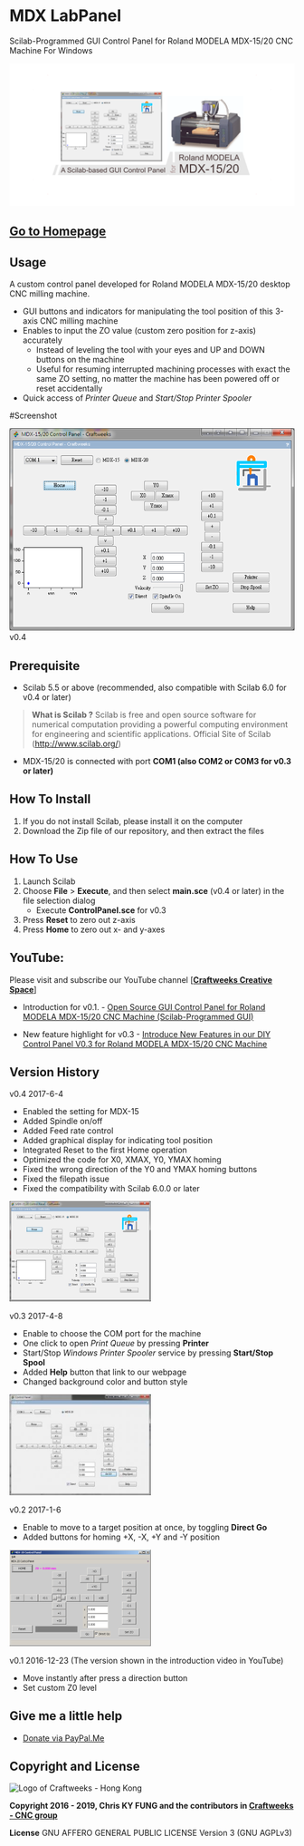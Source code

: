 # MDX LabPanel
Scilab-Programmed GUI Control Panel for Roland MODELA MDX-15/20 CNC Machine For Windows

![cover_image](modela_mdx-15_20_control_panel_scilab.png)

## [Go to Homepage](https://www.craftweeks.com/software/mdxlabpanel)

## Usage
A custom control panel developed for Roland MODELA MDX-15/20 desktop CNC milling machine.
- GUI buttons and indicators for manipulating the tool position of this 3-axis CNC milling machine
- Enables to input the ZO value (custom zero position for z-axis) accurately
  * Instead of leveling the tool with your eyes and UP and DOWN buttons on the machine
  * Useful for resuming interrupted machining processes with exact the same ZO setting, no matter the machine has been powered off or reset accidentally 
- Quick access of *Printer Queue* and *Start/Stop Printer Spooler*
 
#Screenshot

<img src='https://github.com/Craftweeks/MDX-LabPanel/raw/master/Screenshot%20of%20v0.4.1.png' alt='Screenshot of version 0.4'><br />v0.4

## Prerequisite
* Scilab 5.5 or above (recommended, also compatible with Scilab 6.0 for v0.4 or later)
> **What is Scilab ?** 
> Scilab is free and open source software for numerical computation providing a powerful computing environment for engineering and scientific applications. Official Site of Scilab (http://www.scilab.org/)
* MDX-15/20 is connected with port **COM1 (also COM2 or COM3 for v0.3 or later)**

## How To Install
1. If you do not install Scilab, please install it on the computer
2. Download the Zip file of our repository, and then extract the files

## How To Use
1. Launch Scilab
2. Choose **File** > **Execute**, and then select **__main__.sce** (v0.4 or later) in the file selection dialog
	- Execute **ControlPanel.sce** for v0.3
3. Press **Reset** to zero out z-axis
4. Press **Home** to zero out x- and y-axes

## YouTube:
Please visit and subscribe our YouTube channel [**[Craftweeks Creative Space](https://www.youtube.com/channel/UCGlT2itihZuRxMckNcfcA3A)**]

* Introduction for v0.1. - 
[Open Source GUI Control Panel for Roland MODELA MDX-15/20 CNC Machine (Scilab-Programmed GUI)](https://youtu.be/1qtFWHFQnls)

* New feature highlight for v0.3 - 
[Introduce New Features in our DIY Control Panel V0.3 for Roland MODELA MDX-15/20 CNC Machine](https://youtu.be/dMVLkgNrw48)

## Version History

v0.4 2017-6-4
- Enabled the setting for MDX-15
- Added Spindle on/off
- Added Feed rate control
- Added graphical display for indicating tool position
- Integrated Reset to the first Home operation
- Optimized the code for X0, XMAX, Y0, YMAX homing
- Fixed the wrong direction of the Y0 and YMAX homing buttons
- Fixed the filepath issue
- Fixed the compatibility with Scilab 6.0.0 or later

<img src='https://github.com/Craftweeks/MDX-LabPanel/raw/master/Screenshot%20of%20v0.4.1.png' alt='Screenshot of version 0.4'  width="250"></a>

v0.3 2017-4-8
- Enable to choose the COM port for the machine
- One click to open *Print Queue* by pressing **Printer**
- Start/Stop *Windows Printer Spooler* service by pressing **Start/Stop Spool**
- Added **Help** button that link to our webpage
- Changed background color and button style

<img src='https://github.com/Craftweeks/MDX-LabPanel/raw/master/Screenshot%20of%20v0.3.jpg' alt='Screenshot of version 0.3' width="250">

v0.2 2017-1-6
- Enable to move to a target position at once, by toggling **Direct Go**
- Added buttons for homing +X, -X, +Y and -Y position

<img src='https://github.com/Craftweeks/MDX-LabPanel/blob/master/Screenshot%20of%20v0.2.png?raw=true' alt='Screenshot of version 0.2' width="250"/>

v0.1 2016-12-23 (The version shown in the introduction video in YouTube)
- Move instantly after press a direction button
- Set custom Z0 level

## Give me a little help
- [Donate via PayPal.Me](https://www.paypal.me/chrisfungky/50)

## Copyright and License

![Logo of Craftweeks - Hong Kong](https://yt3.ggpht.com/-pWuRX2_jcLk/AAAAAAAAAAI/AAAAAAAAAAA/K3QMmnUWSf8/s100-c-k-no-mo-rj-c0xffffff/photo.jpg) 

**Copyright 2016 - 2019, Chris KY FUNG and the contributors in [Craftweeks - CNC group](https://www.facebook.com/craftweeks/)**

**License** GNU AFFERO GENERAL PUBLIC LICENSE Version 3 (GNU AGPLv3)
